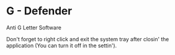 # G - Defender
Anti G Letter Software

Don't forget to right click and exit the system tray after closin' the application (You can turn it off in the settin').
